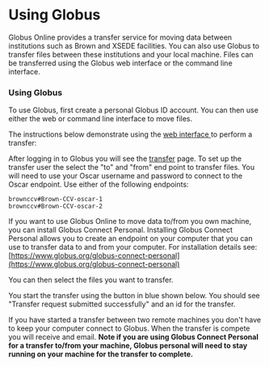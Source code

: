 # Using Globus

Globus Online provides a transfer service for moving data between institutions such as Brown and XSEDE facilities. You can also use Globus to transfer files between these institutions and your local machine. Files can be transferred using the Globus web interface or the command line interface.

### Using Globus

To use Globus, first create a personal Globus ID account. You can then use either the web or command line interface to move files.

The instructions below demonstrate using the [web interface ](https://app.globus.org/file-manager)to perform a transfer:

After logging in to Globus you will see the [transfer](https://app.globus.org/file-manager) page. To set up the transfer user the select the "to" and "from" end point to transfer files.  You will need to use your Oscar username and password to connect to the Oscar endpoint. Use either of the following endpoints:

```text
brownccv#Brown-CCV-oscar-1
brownccv#Brown-CCV-oscar-2
```

If you want to use Globus Online to move data to/from you own machine, you can install Globus Connect Personal. Installing Globus Connect Personal allows you to create an endpoint on your computer that you can use to transfer data to and from your computer. For installation details see: [https://www.globus.org/globus-connect-personal](https://www.globus.org/globus-connect-personal)

You can then select the files you want to transfer.

You start the transfer using the button in blue shown below. You should see "Transfer request submitted successfully" and an id for the transfer. 

If you have started a transfer between two remote machines you don't have to keep your computer connect to Globus. When the transfer is compete you will receive and email. **Note if you are using Globus Connect Personal for a transfer to/from your machine, Globus personal will need to stay running on your machine for the transfer to complete.**

